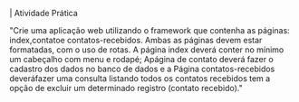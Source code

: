 | Atividade Prática

"Crie uma aplicação web utilizando o framework que contenha as páginas: index,contatoe contatos-recebidos. Ambas as páginas devem estar formatadas, com o uso de rotas. A página index deverá conter no mínimo um cabeçalho com menu e rodapé; Apágina de contato deverá fazer o cadastro dos dados no banco de dados e a Página contatos-recebidos deveráfazer uma consulta listando todos os contatos recebidos tem a opção de excluir um determinado registro (contato recebido)."
